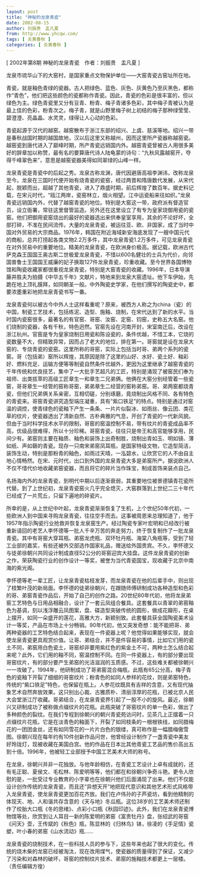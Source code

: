 ```yaml
---
layout: post
title: "神秘的龙泉青瓷"
date: 2002-08-15
author: 刘振贵　孟凡夏
from: http://www.yhcqw.com/
tags: [ 炎黄春秋 ]
categories: [ 炎黄春秋 ]
---
```



[ 2002年第8期 神秘的龙泉青瓷　作者：刘振贵　孟凡夏 ]

龙泉市琉华山下的大窑村，是国家重点文物保护单位——大窑青瓷古窑址所在地。


青瓷，就是釉色青绿的瓷器。古人把绿色、蓝色、灰色、灰黄色乃至灰黑色，都称作“青色”，他们把这些颜色的瓷都称作青瓷。因此，青瓷的色彩是很丰富的，但以绿色为主。绿色青瓷里又分有豆青、粉青、梅子青诸多色彩，其中梅子青被认为是最上佳的色彩，粉青次之。梅子青，就是山野里梅子树上初结的梅子那种绿莹莹、碧澄澄、亮晶晶、水灵灵，绿得让人心动的色彩。


青瓷起源于汉代的越窑。越窑散布于浙江东部的绍兴、上虞、慈溪等地。绍兴一带是春秋战国时期的越国故地，汉以后这里又称越州，因而这里所产瓷器称越窑瓷。越窑瓷到唐代进入了巅峰时期，所产青瓷远销国内外。越窑青瓷曾被古人用很多美好的辞章加以称赞，最有名的要算唐代诗人陆龟蒙的诗句：“九秋风露越窑开，夺得千峰翠色来”，意思是越窑瓷器美得如同翠绿的山峰一样。


龙泉青瓷是青瓷中的后起之秀。龙泉古称龙渊，唐代因避唐高祖李渊讳，改称龙泉至今。龙泉在三国时代便开始有烧青瓷的瓷窑，经过两晋和隋唐数代发展，从宋代起，脱颖而出，超越了其他青瓷，进入了鼎盛时期，前后辉煌了数百年。据史料记载，在宋元时代，“瓯江两岸，瓷窑林立，烟火相望。江中运瓷船来往如织。”龙泉青瓷远销国内外，代替了越窑青瓷的地位。特别是大窑这一带，政府派有督造官员，设立衙署，常驻这里督管监造。另外还在这里设立了有专为皇家烧御用瓷的瓷窑。他们把御用瓷窑烧出的最好的瓷器选出来供奉皇室享用，其余的不论好坏，全部打碎，不准在民间流传。大量的龙泉青瓷，被运往亚、欧、非国家，成了当时中国对外贸易的大宗商品。1976年，韩国在附近海域新安海底发现了一艘中国元代的商船，总共打捞起各类文物2.2万多件，其中龙泉青瓷1.2万多件，可见龙泉青瓷在对外贸易中的重要地位。精美的龙泉青瓷，在欧洲身价极高。据记载，欧洲古代萨克森王国国王奥古斯二世极爱龙泉青瓷，不惜以600名健壮的士兵为代价，向邻国普鲁士王国国王威廉的妃子换取127件龙泉青瓷，珍重收藏。至今世界各国博物馆和陶瓷收藏家都很重视龙泉青瓷，特别是大窑青瓷的收藏。1996年，日本导演藤井胜夫为拍摄《中华五千年》文献片，特地来到龙泉大窑遗址。他下车伊始，先跪在地上顶礼膜拜，如同朝圣一般。中外陶瓷史学家，在他们撰写的陶瓷史中，都要浓墨重彩地把龙泉青瓷书写一番。


龙泉青瓷何以被古今中外人士这样看重呢？原来，被西方人称之为china（瓷）的中国，制瓷工艺技术，包括练泥、造型、施釉、烧制，在宋代达到了新的水平。当时国内瓷窑很多，最著名的有官窑、哥窑、汝窑、定窑、钧窑，史称五大名窑。他们烧制的瓷器，各有千秋，特色迥然。官窑先设在河南开封，宋室南迁后，改设在浙江杭州。官窑是专为皇家烧制日用瓷和陈设瓷的，条件优越，不惜工本，它烧的瓷数量不大，但精致异常，因而占了老大的地位，排在第一。哥窑就是设在龙泉大窑的、专烧青瓷的瓷窑。这里所称的哥窑，实际上包括当时哥、弟两个系列的瓷窑。哥（包括弟）窑所以辉煌，其原因是除了这里的山好、水好、瓷土好、釉彩好、燃料充足、运输方便等等制瓷自然条件优越外，更因为这里继承了越窑青瓷的千年传统和优良技艺，集中了一大批手艺超凡的工匠，特别是涌现了被窑民们奉为祖师、出类拔萃的高级工匠章生一和章生二兄弟俩。他俩在大窑分别经管着一些瓷窑，哥哥章生一经管的窑称哥窑，弟弟章生二经营的窑称弟窑。哥、弟两窑都烧青瓷，但他们兄弟俩关系亲密，互相切磋，分别琢磨，竟烧制出风格不同、各有特色的青瓷来。哥窑青瓷讲究造型端庄凝重，具有“紫口铁足”的特点。特别是通过对窑温的调控，使青绿色的瓷釉下产生一条条、一片片似裂冰、如雨丝、像云团、类花草的纹片，使瓷器透出了清新自然、古朴典雅的气息，开创了青瓷的一代新风貌。但由于当时科学技术水平的限制，哥窑的窑温控制不易，带有纹片的青瓷成品率不高，优级品很难得，所以十分珍稀。哥窑青瓷，往往只是帝王和高官能够享用，民间少有。弟窑则主要在釉质、釉色和装饰上出奇制胜，烧制出青如玉、明如镜、薄如纸、声如磬的青瓷。现存一只南宋弟窑凤耳瓶，是国家特级文物，它造型简洁，装饰生动，特别是那粉青的釉色，如雨过天晴，一泓碧水，让欣赏它的人不由自主地心情畅然。在宋、元时代，出口到外国的龙泉青瓷大多是弟窑所产。据说欧洲人不仅不惜代价地收藏弟窑瓷器，而且将它的碎片当作珠宝，制成首饰来装点自己。


名扬海内外的龙泉青瓷，到明代中期以后逐渐衰弱，其重要地位被景德镇青花瓷所代替。到了上世纪初，龙泉青瓷窑火几乎完全熄灭，大窑群落到上世纪二三十年代已经成了一片荒丘，只留下遍地的碎瓷片。


所幸的是，从上世纪中叶起，龙泉青瓷渐渐恢复了生机，上个世纪50年代初，一些欧洲人到中国来寻购龙泉青瓷，往往空手而去。这事被周恩来总理知道了，他于1957年指示陶瓷行业抢救并恢复龙泉窑生产。经过陶瓷专家叶宏明和已经改行被重新请回的老艺人李怀德等一批人千辛万苦的奔走努力，终于恢复制作了一批龙泉青瓷。其中有哥窑大穿耳瓶、弟窑龙虎瓶、双环牡丹瓶、海棠八角瓶等，受到了轻工业部的嘉奖，有些还被外交部选作国家礼品，赠送给外国贵宾。不久，李怀德又与徒弟徐朝兴共同设计制成直径52公分的哥窑迎宾大挂盘。这件龙泉青瓷的创新之作，荣获陶瓷行业的创作设计一等奖，被誉为当代青瓷国宝，现收藏于北京中南海的紫光阁。


李怀德等老一辈工匠，让龙泉青瓷枯枝发芽，而龙泉青瓷在他的后辈手中，则出现了枝繁叶茂的新局面。李怀德的徒弟徐朝兴，在跟随师傅研制成功各种造型和色彩的哥、弟窑青瓷作品后，开始了自己的创作之路。20世纪80年代初，他将龙泉弟窑工艺特色与日用品相融合，设计了一套云凤组合餐具。这套餐具以青翠的弟窑釉色为基调，刻以浅浮雕云凤图案，盘、碟造型突破传统的圆形，做成花瓣形，在桌上摆开，如同一朵盛开的莲花，高雅大方，新颖别致。此套餐具获全国陶瓷美术设计一等奖，产品在市场上十分畅销。90年代初，他又突发奇想：能不能把哥、弟两种瓷器的工艺特色结合起来，表现在一件瓷器上呢？他觉得如果能够实现，就会使龙泉青瓷更具观赏价值。让哥、弟结合，并不是件容易的事情，比如它们用的瓷土不同，弟窑用白色瓷土，哥窑却非要用紫红色的紫金土不可，两种土怎么结合起来呢？此外，它们用的釉不同，窑温控制不同。在同一件瓷器上，有的部分要出现哥窑纹片，有的部分要产生弟窑的光洁滋润的玉质感。不过，这些难关都被徐朝兴一一攻破了。1994年，他研制成功了哥弟窑混合梅瓶，此瓶有65公分高，梅子青色的瓷釉下开裂了细细的哥窑纹片；粉青色的如同人参样的花纹，则是弟窑特色，传统的“紫口铁足”特色，也保留在瓶上。人参花纹既具有吉祥的含意，又有现代抽象艺术自然奔放效果。这只别出心裁、古雅质朴、清丽淳厚的花瓶，已被北京人民大会堂浙江厅收藏。哥弟结合，在龙泉青瓷界引起了一股不小的旋风。最近，徐朝兴又研制成功了被称做点缀纹片的花瓶。此瓶突破了哥窑纹片的单一色彩，做出了多种颜色的裂纹。在我们专程到徐朝兴的朝兴青瓷苑访问时，见茶几上正摆着一只点缀纹片花瓶，它是在淡青色的釉面下，开裂了如同枝条的一根根铁线，如同腊梅花的一团团金丝，还有如同雪花的一片片白色的银缕，真可称作是一幅腊梅傲雪图。徐朝兴现在每年约有10件创新作品问世，他曾经设计制作了一盏青瓷中美友好玲珑灯，现被收藏在美国白宫。他的作品在日本比其他青瓷工艺品的售价高出五到十倍。1996年，他被轻工业部授予中国工艺美术大师的称号。


在龙泉，徐朝兴并非一花独放。与他年龄相仿，在青瓷工艺设计上卓有成就的，还有毛正聪、夏侯文、毛松林、陈爱明等等，他们都在和徐朝兴争奇斗艳。更令人欣慰的是，一批受过专业教育的小字辈也在徐朝兴他们后面涌现了出来。他们不仅能设计创作传统的龙泉青瓷，而且还“异想天开”地把现代意识和其他艺术形式风格带入龙泉青瓷，使龙泉青瓷更加百花齐放。我们在卢伟孙的子芦瓷坊，看到他精制的体现天、地、人和谐共存含意的《天与地》冬瓜瓶。这位38岁的工艺美术师还制作了绞胎大口瓶《冬的思绪》、点彩小口瓶《秋园印迹》。此外，我们在龙泉青瓷博物馆等处，欣赏到让人耳目一新的陈爱明的弟窑《富贵牡丹》盘，张绍武的哥窑《问天》壶，王传斌的《秋色》瓶，陈显林的《归林鸟》钵，徐凌的《手足情》瓷塑，叶小春的弟窑《山水流动》瓶……


龙泉青瓷的烧制技术，在一些科技人员的参与下，这些年来也起了很大的变化。传统的烧木柴的龙窑已经被淘汰，现在改用煤气，使瓷器的质量得到了保证，又减少了污染和对森林的破坏，哥窑的控制纹片技术、弟窑的施釉技术都更上一层楼。（责任编辑方徨）


